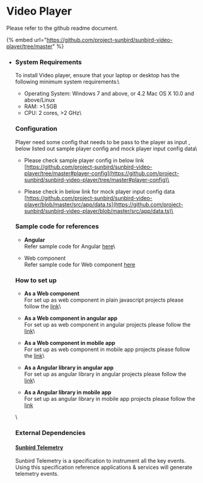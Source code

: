 # Video Player

Please refer to the github readme document.

{% embed url="https://github.com/project-sunbird/sunbird-video-player/tree/master" %}

*   ### System Requirements <a href="#system-requirements" id="system-requirements"></a>

    To install Video player, ensure that your laptop or desktop has the following minimum system requirements:\


    * Operating System: Windows 7 and above, or 4.2 Mac OS X 10.0 and above/Linux
    * RAM: >1.5GB
    * CPU: 2 cores, >2 GHz\


    ### Configuration

    Player need some config that needs to be pass to the player as input , below listed out sample player config and mock player input config data\


    * Please check sample player config in below link\
      [https://github.com/project-sunbird/sunbird-video-player/tree/master#player-config](https://github.com/project-sunbird/sunbird-video-player/tree/master#player-config)\

    * Please check in below link for mock player input config data\
      [https://github.com/project-sunbird/sunbird-video-player/blob/master/src/app/data.ts](https://github.com/project-sunbird/sunbird-video-player/blob/master/src/app/data.ts)\


    ### Sample code for references

    * **Angular** \
      Refer sample code for Angular  [here](https://github.com/project-sunbird/sunbird-video-player)\

    * Web component \
      Refer sample code for Web component  [here](https://github.com/project-sunbird/sunbird-video-player/blob/master/web-component/index.html)



    ### How to set up

    * **As a  Web component** \
      For set up as web  component in plain javascript projects please follow the  [link](https://github.com/project-sunbird/sunbird-video-player/tree/release-5.3.0#use-as-web-components)\

    * **As a  Web component in angular app**\
      For set up as web  component in angular  projects please follow the  [link](https://github.com/project-sunbird/sunbird-video-player/tree/release-5.3.0#use-as-web-component--in-the-angular-app)\

    * **As a  Web component in mobile app**\
      For set up as web  component in mobile app  projects please follow the  [link](https://github.com/project-sunbird/sunbird-video-player/tree/release-5.3.0#use-as-web-component-in-mobile-app)\

    * **As a  Angular library in angular app**\
      For set up as angular library in angular  projects please follow the  [link](https://github.com/project-sunbird/sunbird-video-player/tree/release-5.3.0#use-as-angular-library-in-angular-app)\

    * **As a  Angular library in mobile app**\
      For set up as angular library in  mobile app projects please follow the  [link](https://github.com/project-sunbird/sunbird-video-player/tree/release-5.3.0#use-as-angular-library-in-mobile-app)

    \


    ### External Dependencies

    #### [Sunbird Telemetry](https://telemetry.sunbird.org/)

    Sunbird Telemetry is a specification to instrument all the key events. Using this specification reference applications & services will generate telemetry events.

    #### &#x20;
